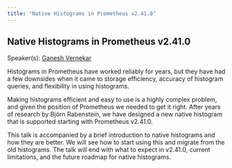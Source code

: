 ```yaml
---
title: "Native Histograms in Prometheus v2.41.0"
---
```


## Native Histograms in Prometheus v2.41.0

Speaker(s): [Ganesh Vernekar](../../speakers/ganesh-vernekar)

Histograms in Prometheus have worked reliably for years, but they have had a few downsides when it came to storage efficiency, accuracy of histogram queries, and flexibility in using histograms.

Making histograms efficient and easy to use is a highly complex problem, and given the position of Prometheus we needed to get it right. After years of research by Björn Rabenstein, we have designed a new native histogram that is supported starting with Prometheus v2.41.0.

This talk is accompanied by a brief introduction to native histograms and how they are better. We will see how to start using this and migrate from the old histograms. The talk will end with what to expect in v2.41.0, current limitations, and the future roadmap for native histograms.
